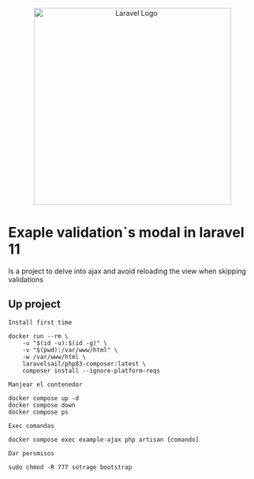 <p align="center"><a href="https://laravel.com" target="_blank"><img src="https://raw.githubusercontent.com/laravel/art/master/logo-lockup/5%20SVG/2%20CMYK/1%20Full%20Color/laravel-logolockup-cmyk-red.svg" width="400" alt="Laravel Logo"></a></p>


# Exaple validation`s modal in laravel 11

Is a project to delve into ajax and avoid reloading the view when skipping validations

## Up project

```
Install first time

docker run --rm \
    -u "$(id -u):$(id -g)" \
    -v "$(pwd):/var/www/html" \
    -w /var/www/html \
    laravelsail/php83-composer:latest \
    composer install --ignore-platform-reqs
```

```
Manjear el contenedor 

docker compose up -d 
docker compose down
docker compose ps
```

```
Exec comandas 

docker compose exec example-ajax php artisan [comando]
```


```
Dar persmisos 

sudo chmod -R 777 sotrage bootstrap
```

